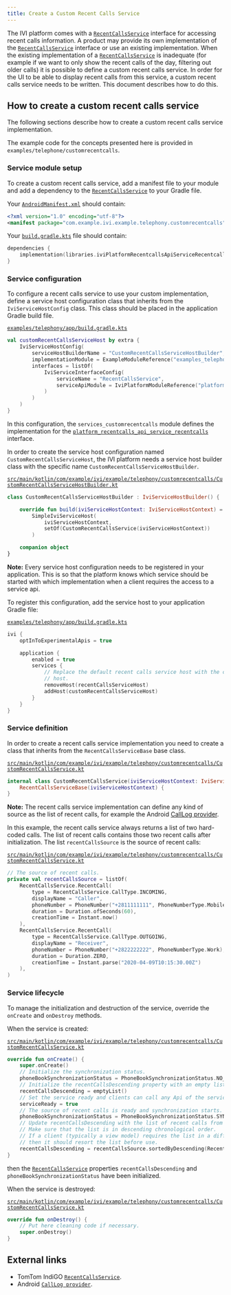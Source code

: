 ```yaml
---
title: Create a Custom Recent Calls Service
---
```


The IVI platform comes with a [`RecentCallsService`](TTIVI_PLATFORM_API) interface for accessing
recent calls information. A product may provide its own implementation of the
[`RecentCallsService`](TTIVI_PLATFORM_API) interface or use an existing implementation. When
the existing implementation of a [`RecentCallsService`](TTIVI_PLATFORM_API) is inadequate
(for example if we want to only show the recent calls of the day, filtering out older
calls) it is possible to define a custom recent calls service. In order for the UI to be able to
display recent calls from this service, a custom recent calls service needs to be written. This
document describes how to do this.

## How to create a custom recent calls service

The following sections describe how to create a custom recent calls service implementation.

The example code for the concepts presented here is provided in
`examples/telephone/customrecentcalls`.

### Service module setup

To create a custom recent calls service, add a manifest file to your module and add a dependency to
the [`RecentCallsService`](TTIVI_PLATFORM_API) to your Gradle file.

Your
[`AndroidManifest.xml`](https://github.com/tomtom-international/tomtom-digital-cockpit-sdk-examples/blob/main/examples/telephony/customrecentcalls/src/main/AndroidManifest.xml#L14)
should contain:

```xml
<?xml version="1.0" encoding="utf-8"?>
<manifest package="com.example.ivi.example.telephony.customrecentcalls" />
```

Your
[`build.gradle.kts`](https://github.com/tomtom-international/tomtom-digital-cockpit-sdk-examples/blob/main/examples/telephony/customrecentcalls/build.gradle.kts#L19)
file should contain:

```kotlin
dependencies {
    implementation(libraries.iviPlatformRecentcallsApiServiceRecentcalls)
}
```

### Service configuration

To configure a recent calls service to use your custom implementation, define a service host
configuration class that inherits from the `IviServiceHostConfig` class. This class should be placed
in the application Gradle build file.

[`examples/telephony/app/build.gradle.kts`](https://github.com/tomtom-international/tomtom-digital-cockpit-sdk-examples/blob/main/examples/telephony/app/build.gradle.kts#L37-L48)

```kotlin
val customRecentCallsServiceHost by extra {
    IviServiceHostConfig(
        serviceHostBuilderName = "CustomRecentCallsServiceHostBuilder",
        implementationModule = ExampleModuleReference("examples_telephony_customrecentcalls"),
        interfaces = listOf(
            IviServiceInterfaceConfig(
                serviceName = "RecentCallsService",
                serviceApiModule = IviPlatformModuleReference("platform_recentcalls_api_service_recentcalls")
            )
        )
    )
}
```

In this configuration, the `services_customrecentcalls` module defines the implementation for
the [`platform_recentcalls_api_service_recentcalls`](TTIVI_PLATFORM_API) interface.

In order to create the service host configuration named `CustomRecentCallsServiceHost`, the IVI
platform needs a service host builder class with the specific
name `CustomRecentCallsServiceHostBuilder`.

[`src/main/kotlin/com/example/ivi/example/telephony/customrecentcalls/CustomRecentCallsServiceHostBuilder.kt`](https://github.com/tomtom-international/tomtom-digital-cockpit-sdk-examples/blob/main/examples/telephony/customrecentcalls/src/main/kotlin/com/example/ivi/example/telephony/customrecentcalls/CustomRecentCallsServiceHostBuilder.kt#L24-L33)

```kotlin
class CustomRecentCallsServiceHostBuilder : IviServiceHostBuilder() {

    override fun build(iviServiceHostContext: IviServiceHostContext) =
        SimpleIviServiceHost(
            iviServiceHostContext,
            setOf(CustomRecentCallsService(iviServiceHostContext))
        )

    companion object
}
```

__Note:__ Every service host configuration needs to be registered in your application. This is so
that the platform knows which service should be started with which implementation when a client
requires the access to a service api.

To register this configuration, add the service host to your application Gradle file:

[`examples/telephony/app/build.gradle.kts`](https://github.com/tomtom-international/tomtom-digital-cockpit-sdk-examples/blob/main/examples/telephony/app/build.gradle.kts#L61-L64)

```kotlin
ivi {
    optInToExperimentalApis = true

    application {
        enabled = true
        services {
            // Replace the default recent calls service host with the custom recent calls service
            // host.
            removeHost(recentCallsServiceHost)
            addHost(customRecentCallsServiceHost)
        }
    }
}
```

### Service definition

In order to create a recent calls service implementation you need to create a class that
inherits from the `RecentCallsServiceBase` base class.

[`src/main/kotlin/com/example/ivi/example/telephony/customrecentcalls/CustomRecentCallsService.kt`](https://github.com/tomtom-international/tomtom-digital-cockpit-sdk-examples/blob/main/examples/telephony/customrecentcalls/src/main/kotlin/com/example/ivi/example/telephony/customrecentcalls/CustomRecentCallsService.kt#L27-L28)

```kotlin
internal class CustomRecentCallsService(iviServiceHostContext: IviServiceHostContext) :
    RecentCallsServiceBase(iviServiceHostContext) {
}
```

__Note:__ The recent calls service implementation can define any kind of source as the list of
recent calls, for example the Android
[CallLog provider](https://developer.android.com/reference/android/provider/CallLog).

In this example, the recent calls service always returns a list of two hard-coded calls. The list of
recent calls contains those two recent calls after initialization. The list `recentCallsSource` is
the source of recent calls:

[`src/main/kotlin/com/example/ivi/example/telephony/customrecentcalls/CustomRecentCallsService.kt`](https://github.com/tomtom-international/tomtom-digital-cockpit-sdk-examples/blob/main/examples/telephony/customrecentcalls/src/main/kotlin/com/example/ivi/example/telephony/customrecentcalls/CustomRecentCallsService.kt#L31-L46)

```kotlin
// The source of recent calls.
private val recentCallsSource = listOf(
    RecentCallsService.RecentCall(
        type = RecentCallsService.CallType.INCOMING,
        displayName = "Caller",
        phoneNumber = PhoneNumber("+2811111111", PhoneNumberType.Mobile),
        duration = Duration.ofSeconds(60),
        creationTime = Instant.now()
    ),
    RecentCallsService.RecentCall(
        type = RecentCallsService.CallType.OUTGOING,
        displayName = "Receiver",
        phoneNumber = PhoneNumber("+2822222222", PhoneNumberType.Work),
        duration = Duration.ZERO,
        creationTime = Instant.parse("2020-04-09T10:15:30.00Z")
    ),
)
```

### Service lifecycle

To manage the initialization and destruction of the service, override the `onCreate` and `onDestroy`
methods.

When the service is created:

[`src/main/kotlin/com/example/ivi/example/telephony/customrecentcalls/CustomRecentCallsService.kt`](https://github.com/tomtom-international/tomtom-digital-cockpit-sdk-examples/blob/main/examples/telephony/customrecentcalls/src/main/kotlin/com/example/ivi/example/telephony/customrecentcalls/CustomRecentCallsService.kt#L48-L63)

```kotlin
override fun onCreate() {
    super.onCreate()
    // Initialize the synchronization status.
    phoneBookSynchronizationStatus = PhoneBookSynchronizationStatus.NO_CONNECTED_DEVICES
    // Initialize the recentCallsDescending property with an empty list.
    recentCallsDescending = emptyList()
    // Set the service ready and clients can call any Api of the service.
    serviceReady = true
    // The source of recent calls is ready and synchronization starts.
    phoneBookSynchronizationStatus = PhoneBookSynchronizationStatus.SYNCHRONIZATION_IN_PROGRESS
    // Update recentCallsDescending with the list of recent calls from the source.
    // Make sure that the list is in descending chronological order.
    // If a client (typically a view model) requires the list in a different order,
    // then it should resort the list before use.
    recentCallsDescending = recentCallsSource.sortedByDescending(RecentCall::creationTime)
}
```

then the [`RecentCallsService`](TTIVI_PLATFORM_API) properties `recentCallsDescending` and
`phoneBookSynchronizationStatus` have been initialized.

When the service is destroyed:

[`src/main/kotlin/com/example/ivi/example/telephony/customrecentcalls/CustomRecentCallsService.kt`](https://github.com/tomtom-international/tomtom-digital-cockpit-sdk-examples/blob/main/examples/telephony/customrecentcalls/src/main/kotlin/com/example/ivi/example/telephony/customrecentcalls/CustomRecentCallsService.kt#L65-L68)

```kotlin
override fun onDestroy() {
    // Put here cleaning code if necessary.
    super.onDestroy()
}
```

## External links

- TomTom IndiGO [`RecentCallsService`](TTIVI_PLATFORM_API).
- Android [`CallLog provider`](https://developer.android.com/reference/android/provider/CallLog).

